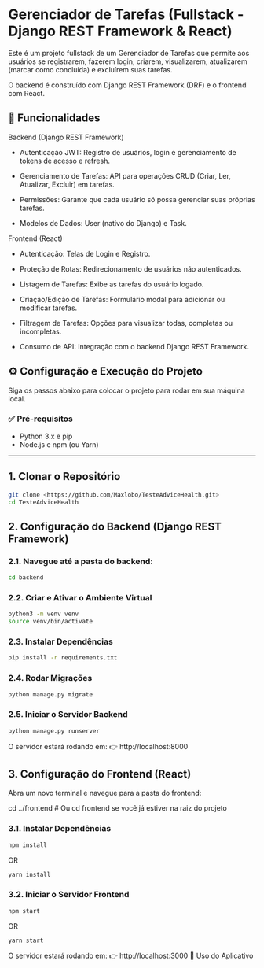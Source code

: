 # Gerenciador de Tarefas (Fullstack - Django REST Framework & React)

Este é um projeto fullstack de um Gerenciador de Tarefas que permite aos
usuários se registrarem, fazerem login, criarem, visualizarem,
atualizarem (marcar como concluída) e excluírem suas tarefas.

O backend é construído com Django REST Framework (DRF) e o frontend com React.

## 🚀 Funcionalidades

Backend (Django REST Framework)

 - Autenticação JWT: Registro de usuários, login e gerenciamento de tokens de acesso e refresh.

 - Gerenciamento de Tarefas: API para operações CRUD (Criar, Ler, Atualizar, Excluir) em tarefas.

 - Permissões: Garante que cada usuário só possa gerenciar suas próprias tarefas.

 - Modelos de Dados: User (nativo do Django) e Task.

Frontend (React)

 - Autenticação: Telas de Login e Registro.

 - Proteção de Rotas: Redirecionamento de usuários não autenticados.

 - Listagem de Tarefas: Exibe as tarefas do usuário logado.

 - Criação/Edição de Tarefas: Formulário modal para adicionar ou modificar tarefas.

 - Filtragem de Tarefas: Opções para visualizar todas, completas ou incompletas.

 - Consumo de API: Integração com o backend Django REST Framework.



## ⚙️ Configuração e Execução do Projeto

Siga os passos abaixo para colocar o projeto para rodar em sua máquina local.

### ✅ Pré-requisitos

- Python 3.x e pip
- Node.js e npm (ou Yarn)

---

## 1. Clonar o Repositório

```bash
git clone <https://github.com/Maxlobo/TesteAdviceHealth.git>
cd TesteAdviceHealth
```

## 2. Configuração do Backend (Django REST Framework)

### 2.1. Navegue até a pasta do backend:

```bash
cd backend
```

### 2.2. Criar e Ativar o Ambiente Virtual

```bash
python3 -m venv venv
source venv/bin/activate
```

### 2.3. Instalar Dependências

```bash
pip install -r requirements.txt
```

### 2.4. Rodar Migrações

```bash
python manage.py migrate
```

### 2.5. Iniciar o Servidor Backend

```bash
python manage.py runserver
```

O servidor estará rodando em:
👉 http://localhost:8000


## 3. Configuração do Frontend (React)

Abra um novo terminal e navegue para a pasta do frontend:

cd ../frontend # Ou cd frontend se você já estiver na raiz do projeto

### 3.1. Instalar Dependências

```bash
npm install
```
OR
```bash
yarn install
```

### 3.2. Iniciar o Servidor Frontend

```bash
npm start
```
OR
```bash
yarn start
```

O servidor estará rodando em:
👉 http://localhost:3000
📝 Uso do Aplicativo
